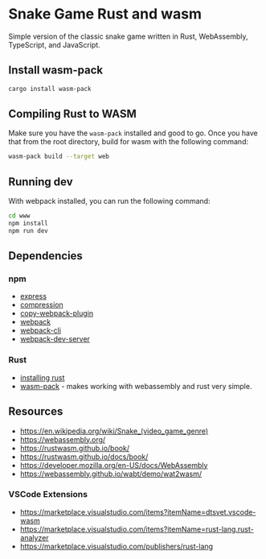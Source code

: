 # Snake Game Rust and wasm

Simple version of the classic snake game written in Rust, WebAssembly, TypeScript, and JavaScript.

## Install wasm-pack

```bash
cargo install wasm-pack
```

## Compiling Rust to WASM

Make sure you have the `wasm-pack` installed and good to go. Once you have that from the root directory, build for wasm with the following command:

```bash
wasm-pack build --target web
```

## Running dev

With webpack installed, you can run the following command:

```bash
cd www
npm install
npm run dev
```

## Dependencies

### npm

- [express](https://expressjs.com/)
- [compression](https://github.com/expressjs/compression#readme)
- [copy-webpack-plugin](https://github.com/webpack-contrib/copy-webpack-plugin)
- [webpack](https://www.npmjs.com/package/webpack)
- [webpack-cli](https://github.com/webpack/webpack-cli/tree/master/packages/webpack-cli)
- [webpack-dev-server](https://www.npmjs.com/package/webpack-dev-server)

### Rust

- [installing rust](https://www.rust-lang.org/tools/install)
- [wasm-pack](https://rustwasm.github.io/docs/wasm-pack/) - makes working with webassembly and rust very simple.

## Resources

- <https://en.wikipedia.org/wiki/Snake_(video_game_genre)>
- <https://webassembly.org/>
- <https://rustwasm.github.io/book/>
- <https://rustwasm.github.io/docs/book/>
- <https://developer.mozilla.org/en-US/docs/WebAssembly>
- <https://webassembly.github.io/wabt/demo/wat2wasm/>

### VSCode Extensions

- <https://marketplace.visualstudio.com/items?itemName=dtsvet.vscode-wasm>
- <https://marketplace.visualstudio.com/items?itemName=rust-lang.rust-analyzer>
- <https://marketplace.visualstudio.com/publishers/rust-lang>
